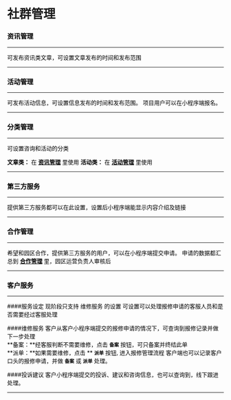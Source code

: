 # 社群管理
   
<font color=#000 size=2>

### **资讯管理**
***

可发布资讯类文章，可设置文章发布的时间和发布范围

***

### **活动管理**
***

可发布活动信息，可设置信息发布的时间和发布范围。
项目用户可以在小程序端报名。

***

### **分类管理**
***
可设置咨询和活动的分类
</br>

**文章类：** 在 **<u>资讯管理</u>** 里使用
**活动类：** 在 **<u>活动管理</u>** 里使用

***

### **第三方服务**
***

提供第三方服务都可以在此设置，设置后小程序端能显示内容介绍及链接

***

### **合作管理**
***

希望和园区合作，提供第三方服务的用户，可以在小程序端提交申请。
申请的数据都汇总到 **<u>合作管理</u>** 里，园区运营负责人审核后

***

### **客户服务**
***

####服务设定
现阶段只支持 维修服务 的设置
可设置可以处理报修申请的客服人员和是否需要经过客服处理

####维修服务
客户从客户小程序端提交的报修申请的情况下，可查询到报修记录并做下一步处理
</br>
**备案：**经客服判断不需要维修，点击 **`备案`** 按钮，可只备案并终结此单  
**派单：**如果需要维修，点击 ** **`派单`** 按钮, 进入报修管理流程
客户端也可以记录客户口头的报修申请，并做  **`备案`** 或  **`派单`** 处理。

####投诉建议
客户小程序端提交的投诉、建议和咨询信息，也可以查询到，线下跟进处理。

***
</font>